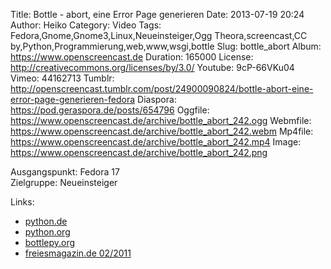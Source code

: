Title: Bottle - abort, eine Error Page generieren
Date: 2013-07-19 20:24
Author: Heiko
Category: Video
Tags: Fedora,Gnome,Gnome3,Linux,Neueinsteiger,Ogg Theora,screencast,CC by,Python,Programmierung,web,www,wsgi,bottle
Slug: bottle_abort
Album: https://www.openscreencast.de
Duration: 165000
License: http://creativecommons.org/licenses/by/3.0/
Youtube: 9cP-66VKu04
Vimeo: 44162713
Tumblr: http://openscreencast.tumblr.com/post/24900090824/bottle-abort-eine-error-page-generieren-fedora
Diaspora: https://pod.geraspora.de/posts/654796
Oggfile: https://www.openscreencast.de/archive/bottle_abort_242.ogg
Webmfile: https://www.openscreencast.de/archive/bottle_abort_242.webm
Mp4file: https://www.openscreencast.de/archive/bottle_abort_242.mp4
Image: https://www.openscreencast.de/archive/bottle_abort_242.png

Ausgangspunkt: Fedora 17  
Zielgruppe: Neueinsteiger  

Links:

  * [python.de](http://www.python.de "Link zu Python.de")
  * [python.org](http://www.python.org "Link zu Python.org")
  * [bottlepy.org](http://bottlepy.org "Link zu bottlepy.org")
  * [freiesmagazin.de 02/2011](http://www.freiesmagazin.de/freiesMagazin-2011-02 "Link zu freiesmagazin.de")

